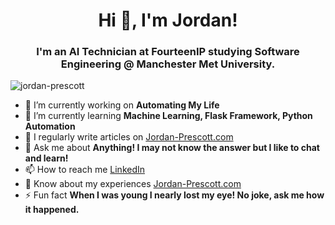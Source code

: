 <h1 align="center">Hi 👋, I'm Jordan!</h1>
<h3 align="center">I'm an AI Technician at FourteenIP studying Software Engineering @ Manchester Met University.</h3>

<p align="left"> <img src="https://komarev.com/ghpvc/?username=jordan-prescott&label=Profile%20views&color=0e75b6&style=flat" alt="jordan-prescott" /> </p>

- 🔭 I’m currently working on **Automating My Life**
- 🌱 I’m currently learning **Machine Learning, Flask Framework, Python Automation**
- 📝 I regularly write articles on [Jordan-Prescott.com](https://Jordan-Prescott.com)
- 💬 Ask me about **Anything! I may not know the answer but I like to chat and learn!**
- 📫 How to reach me [LinkedIn](https://www.linkedin.com/in/jordan-prescott-594761110/)
- 📄 Know about my experiences [Jordan-Prescott.com](https://Jordan-Prescott.com)
- ⚡ Fun fact **When I was young I nearly lost my eye! No joke, ask me how it happened.**
 
